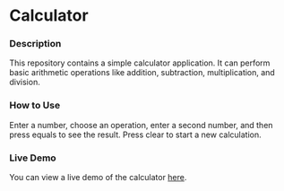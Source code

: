 # Calculator
### Description
This repository contains a simple calculator application. It can perform basic arithmetic operations like addition, subtraction, multiplication, and division.

### How to Use
Enter a number, choose an operation, enter a second number, and then press equals to see the result. Press clear to start a new calculation.

### Live Demo
You can view a live demo of the calculator [here](https://gulcan00.github.io/calculator/).
